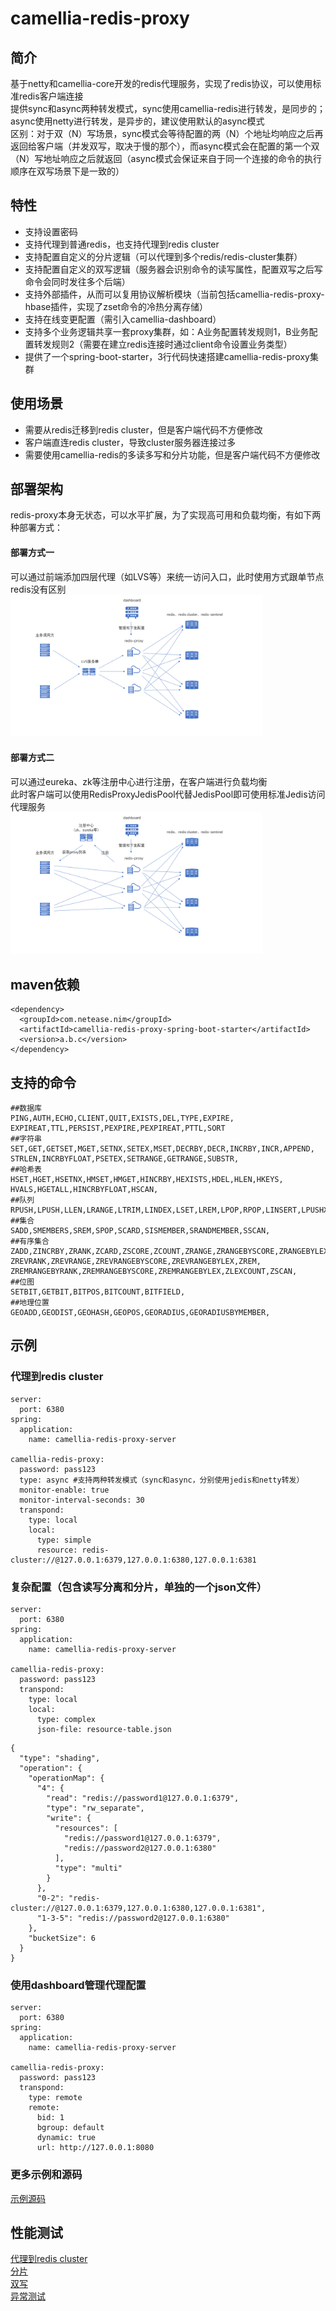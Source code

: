 
# camellia-redis-proxy
## 简介  
基于netty和camellia-core开发的redis代理服务，实现了redis协议，可以使用标准redis客户端连接  
提供sync和async两种转发模式，sync使用camellia-redis进行转发，是同步的；async使用netty进行转发，是异步的，建议使用默认的async模式    
区别：对于双（N）写场景，sync模式会等待配置的两（N）个地址均响应之后再返回给客户端（并发双写，取决于慢的那个），而async模式会在配置的第一个双（N）写地址响应之后就返回（async模式会保证来自于同一个连接的命令的执行顺序在双写场景下是一致的）

## 特性
* 支持设置密码
* 支持代理到普通redis，也支持代理到redis cluster
* 支持配置自定义的分片逻辑（可以代理到多个redis/redis-cluster集群）
* 支持配置自定义的双写逻辑（服务器会识别命令的读写属性，配置双写之后写命令会同时发往多个后端）
* 支持外部插件，从而可以复用协议解析模块（当前包括camellia-redis-proxy-hbase插件，实现了zset命令的冷热分离存储）
* 支持在线变更配置（需引入camellia-dashboard）
* 支持多个业务逻辑共享一套proxy集群，如：A业务配置转发规则1，B业务配置转发规则2（需要在建立redis连接时通过client命令设置业务类型）      
* 提供了一个spring-boot-starter，3行代码快速搭建camellia-redis-proxy集群  

## 使用场景
* 需要从redis迁移到redis cluster，但是客户端代码不方便修改  
* 客户端直连redis cluster，导致cluster服务器连接过多  
* 需要使用camellia-redis的多读多写和分片功能，但是客户端代码不方便修改  

## 部署架构
redis-proxy本身无状态，可以水平扩展，为了实现高可用和负载均衡，有如下两种部署方式：     
#### 部署方式一
可以通过前端添加四层代理（如LVS等）来统一访问入口，此时使用方式跟单节点redis没有区别    
<img src="doc/1.png" width="80%" height="80%">  
#### 部署方式二
可以通过eureka、zk等注册中心进行注册，在客户端进行负载均衡   
此时客户端可以使用RedisProxyJedisPool代替JedisPool即可使用标准Jedis访问代理服务  
<img src="doc/2.png" width="80%" height="80%">  

## maven依赖
```
<dependency>
  <groupId>com.netease.nim</groupId>
  <artifactId>camellia-redis-proxy-spring-boot-starter</artifactId>
  <version>a.b.c</version>
</dependency>
```

## 支持的命令
```
##数据库
PING,AUTH,ECHO,CLIENT,QUIT,EXISTS,DEL,TYPE,EXPIRE,
EXPIREAT,TTL,PERSIST,PEXPIRE,PEXPIREAT,PTTL,SORT
##字符串
SET,GET,GETSET,MGET,SETNX,SETEX,MSET,DECRBY,DECR,INCRBY,INCR,APPEND,
STRLEN,INCRBYFLOAT,PSETEX,SETRANGE,GETRANGE,SUBSTR,
##哈希表
HSET,HGET,HSETNX,HMSET,HMGET,HINCRBY,HEXISTS,HDEL,HLEN,HKEYS,
HVALS,HGETALL,HINCRBYFLOAT,HSCAN,
##队列
RPUSH,LPUSH,LLEN,LRANGE,LTRIM,LINDEX,LSET,LREM,LPOP,RPOP,LINSERT,LPUSHX,RPUSHX,
##集合
SADD,SMEMBERS,SREM,SPOP,SCARD,SISMEMBER,SRANDMEMBER,SSCAN,
##有序集合
ZADD,ZINCRBY,ZRANK,ZCARD,ZSCORE,ZCOUNT,ZRANGE,ZRANGEBYSCORE,ZRANGEBYLEX,
ZREVRANK,ZREVRANGE,ZREVRANGEBYSCORE,ZREVRANGEBYLEX,ZREM,
ZREMRANGEBYRANK,ZREMRANGEBYSCORE,ZREMRANGEBYLEX,ZLEXCOUNT,ZSCAN,
##位图
SETBIT,GETBIT,BITPOS,BITCOUNT,BITFIELD,
##地理位置
GEOADD,GEODIST,GEOHASH,GEOPOS,GEORADIUS,GEORADIUSBYMEMBER,

```

## 示例  
### 代理到redis cluster
```
server:
  port: 6380
spring:
  application:
    name: camellia-redis-proxy-server

camellia-redis-proxy:
  password: pass123
  type: async #支持两种转发模式（sync和async，分别使用jedis和netty转发）
  monitor-enable: true
  monitor-interval-seconds: 30
  transpond:
    type: local
    local:
      type: simple
      resource: redis-cluster://@127.0.0.1:6379,127.0.0.1:6380,127.0.0.1:6381
```
### 复杂配置（包含读写分离和分片，单独的一个json文件）
```
server:
  port: 6380
spring:
  application:
    name: camellia-redis-proxy-server

camellia-redis-proxy:
  password: pass123
  transpond:
    type: local
    local:
      type: complex
      json-file: resource-table.json
```
```
{
  "type": "shading",
  "operation": {
    "operationMap": {
      "4": {
        "read": "redis://password1@127.0.0.1:6379",
        "type": "rw_separate",
        "write": {
          "resources": [
            "redis://password1@127.0.0.1:6379",
            "redis://password2@127.0.0.1:6380"
          ],
          "type": "multi"
        }
      },
      "0-2": "redis-cluster://@127.0.0.1:6379,127.0.0.1:6380,127.0.0.1:6381",
      "1-3-5": "redis://password2@127.0.0.1:6380"
    },
    "bucketSize": 6
  }
}
```
### 使用dashboard管理代理配置
```
server:
  port: 6380
spring:
  application:
    name: camellia-redis-proxy-server

camellia-redis-proxy:
  password: pass123
  transpond:
    type: remote
    remote:
      bid: 1
      bgroup: default
      dynamic: true
      url: http://127.0.0.1:8080
```
### 更多示例和源码
[示例源码](/camellia-samples/camellia-redis-proxy-samples)
  

## 性能测试
[代理到redis cluster](performance-report-1.md)  
[分片](performance-report-2.md)  
[双写](performance-report-3.md)  
[异常测试](performance-report-4.md)  